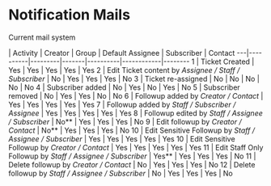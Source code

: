 # Notification Mails

Current mail system

   | Activity | Creator | Group | Default Assignee | Subscriber | Contact
---|----------|---------|-------|----------|------------|--------
 1 | Ticket Created | Yes | Yes | Yes | Yes | Yes
 2 | Edit Ticket content by *Assignee / Staff / Subscriber* | No | Yes | Yes | Yes | No
 3 | Ticket re-assigned  | No | No | No | No | No
 4 | Subscriber added | No | Yes | No | Yes | No
 5 | Subscriber removed | No | Yes | Yes | No | No
 6 | Followup added by *Creator / Contact* | Yes | Yes | Yes | Yes | Yes
 7 | Followup added by *Staff / Subscriber / Assignee* | Yes | Yes | Yes | Yes | Yes
 8 | Followup edited by *Staff / Assignee / Subscriber* | No** | Yes | Yes | Yes | No
 9 | Edit followup by *Creator / Contact* | No** | Yes | Yes | Yes | No
10 | Edit Sensitive Followup by *Staff / Assignee / Subscriber* | Yes | Yes | Yes | Yes | Yes
10 | Edit Sensitive Followup by *Creator / Contact* | Yes | Yes | Yes | Yes | Yes
11 | Edit Staff Only Followup by *Staff / Assignee / Subscriber* | Yes** | Yes | Yes | Yes | No
11 | Delete followup by *Creator / Contact* | No | Yes | Yes | Yes | No
12 | Delete followup by *Staff / Assignee / Subscriber* | No | Yes | Yes | Yes | No
